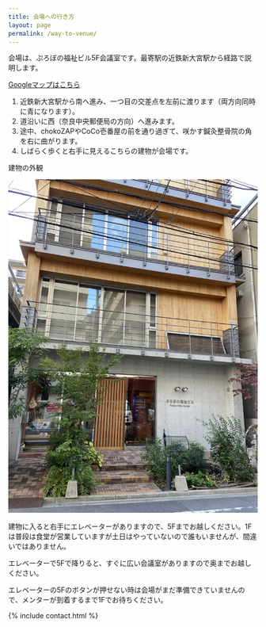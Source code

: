 ```yaml
---
title: 会場への行き方
layout: page
permalink: /way-to-venue/
---		
```

会場は、ぷろぼの福祉ビル5F会議室です。最寄駅の近鉄新大宮駅から経路で説明します。

[Googleマップはこちら](https://goo.gl/maps/6o8AhhvTSzvU7APi7)

1. 近鉄新大宮駅から南へ進み、一つ目の交差点を左前に渡ります（両方向同時に青になります）。
1. 道沿いに西（奈良中央郵便局の方向）へ進みます。
1. 途中、chokoZAPやCoCo壱番屋の前を通り過ぎて、咲かす鍼灸整骨院の角を右に曲がります。
1. しばらく歩くと右手に見えるこちらの建物が会場です。

建物の外観

![](/assets/images/venue.png)

建物に入ると右手にエレベーターがありますので、5Fまでお越しください。1Fは普段は食堂が営業していますが土日はやっていないので誰もいませんが、間違いではありません。

エレベーターで5Fで降りると、すぐに広い会議室がありますので奥までお越しください。

エレベーターの5Fのボタンが押せない時は会場がまだ準備できていませんので、メンターが到着するまで1Fでお待ちください。

{% include contact.html %}
